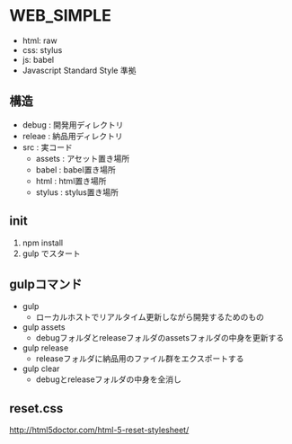 # WEB_SIMPLE
- html: raw
- css: stylus
- js: babel
- Javascript Standard Style 準拠

## 構造
- debug : 開発用ディレクトリ
- releae : 納品用ディレクトリ
- src : 実コード
  - assets : アセット置き場所
  - babel : babel置き場所
  - html : html置き場所
  - stylus : stylus置き場所

## init
1. npm install
2. gulp でスタート

## gulpコマンド
- gulp
  - ローカルホストでリアルタイム更新しながら開発するためのもの
- gulp assets
  - debugフォルダとreleaseフォルダのassetsフォルダの中身を更新する
- gulp release
  - releaseフォルダに納品用のファイル群をエクスポートする
- gulp clear
  - debugとreleaseフォルダの中身を全消し

## reset.css
http://html5doctor.com/html-5-reset-stylesheet/